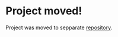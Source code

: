 # Project moved!

Project was moved to sepparate [repository](https://github.com/nihirash/agon-snail).
